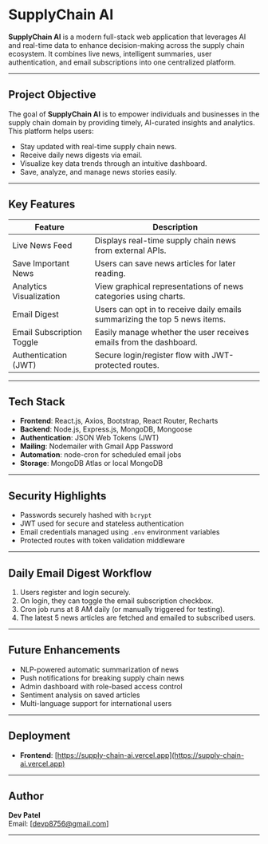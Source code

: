 #  SupplyChain AI

**SupplyChain AI** is a modern full-stack web application that leverages AI and real-time data to enhance decision-making across the supply chain ecosystem. It combines live news, intelligent summaries, user authentication, and email subscriptions into one centralized platform.

---

##  Project Objective

The goal of **SupplyChain AI** is to empower individuals and businesses in the supply chain domain by providing timely, AI-curated insights and analytics. This platform helps users:

- Stay updated with real-time supply chain news.
- Receive daily news digests via email.
- Visualize key data trends through an intuitive dashboard.
- Save, analyze, and manage news stories easily.

---

## Key Features

| Feature                          | Description                                                                 |
|----------------------------------|-----------------------------------------------------------------------------|
|  Live News Feed                | Displays real-time supply chain news from external APIs.                   |
|  Save Important News          | Users can save news articles for later reading.                            |
|  Analytics Visualization      | View graphical representations of news categories using charts.            |
|  Email Digest                 | Users can opt in to receive daily emails summarizing the top 5 news items. |
|  Email Subscription Toggle    | Easily manage whether the user receives emails from the dashboard.         |
|  Authentication (JWT)        | Secure login/register flow with JWT-protected routes.                      |

---

##  Tech Stack

- **Frontend**: React.js, Axios, Bootstrap, React Router, Recharts
- **Backend**: Node.js, Express.js, MongoDB, Mongoose
- **Authentication**: JSON Web Tokens (JWT)
- **Mailing**: Nodemailer with Gmail App Password
- **Automation**: node-cron for scheduled email jobs
- **Storage**: MongoDB Atlas or local MongoDB

---

##  Security Highlights

- Passwords securely hashed with `bcrypt`
- JWT used for secure and stateless authentication
- Email credentials managed using `.env` environment variables
- Protected routes with token validation middleware

---

##  Daily Email Digest Workflow

1. Users register and login securely.
2. On login, they can toggle the email subscription checkbox.
3. Cron job runs at 8 AM daily (or manually triggered for testing).
4. The latest 5 news articles are fetched and emailed to subscribed users.

---

##  Future Enhancements

- NLP-powered automatic summarization of news
- Push notifications for breaking supply chain news
- Admin dashboard with role-based access control
- Sentiment analysis on saved articles
- Multi-language support for international users

---

##  Deployment

- **Frontend**: [https://supply-chain-ai.vercel.app](https://supply-chain-ai.vercel.app)
  
---

##  Author

**Dev Patel**    
Email: [devp8756@gmail.com]

---
